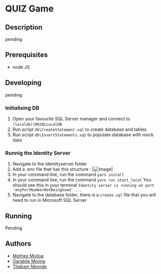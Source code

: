 # QUIZ Game

## Description
pending

## Prerequisites
* node JS


## Developing
pending

### Initialising DB
1. Open your favourite SQL Server manager and connect to `(localdb)\MSSQLLocalDB` 
2. Run script `db\CreateStatement.sql` to create database and tables
3. Run script `db\InsertStatements.sql` to populate database with mock data

### Runnig the Identity Server
1. Navigate to the identityserver folder
2. Add a .env file that has this structure :
|![image](https://github.com/thabaniBBD2712/quiz-game/assets/122435419/e3de500f-6049-4028-9f4d-ee99bbeedb25)|
3. In your command line, run the command `yarn install`
4. In your command line, run the command `yarn run start_local`
   You should see this in your terminal `Identity server is running on port 'anyPortNumberNotBeingUsed' ...`
5. Navigate to the database folder, there is a `create.sql` file that you will need to run in Microsoft SQL Server

## Running
Pending

## Authors
* [Motheo Moiloa](https://github.com/thabaniBBD2712)
* [Oarabile Moima](https://github.com/thabaniBBD2712)
* [Thabani Nkonde](https://github.com/thabaniBBD2712)
